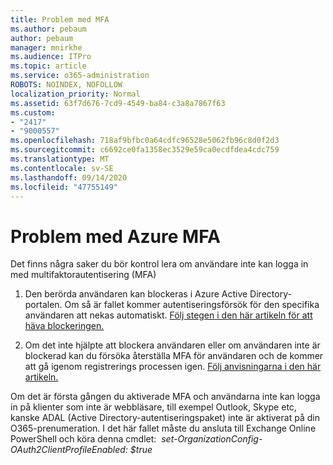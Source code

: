 ```yaml
---
title: Problem med MFA
ms.author: pebaum
author: pebaum
manager: mnirkhe
ms.audience: ITPro
ms.topic: article
ms.service: o365-administration
ROBOTS: NOINDEX, NOFOLLOW
localization_priority: Normal
ms.assetid: 63f7d676-7cd9-4549-ba84-c3a8a7867f63
ms.custom:
- "2417"
- "9000557"
ms.openlocfilehash: 718af9bfbc0a64cdfc96528e5062fb96c8d0f2d3
ms.sourcegitcommit: c6692ce0fa1358ec3529e59ca0ecdfdea4cdc759
ms.translationtype: MT
ms.contentlocale: sv-SE
ms.lasthandoff: 09/14/2020
ms.locfileid: "47755149"
---
```

# <a name="issues-with-azure-mfa"></a>Problem med Azure MFA
Det finns några saker du bör kontrol lera om användare inte kan logga in med multifaktorautentisering (MFA)

1. Den berörda användaren kan blockeras i Azure Active Directory-portalen. Om så är fallet kommer autentiseringsförsök för den specifika användaren att nekas automatiskt. [Följ stegen i den här artikeln för att häva blockeringen.](https://docs.microsoft.com/azure/active-directory/authentication/howto-mfa-mfasettings#block-and-unblock-users)

2. Om det inte hjälpte att blockera användaren eller om användaren inte är blockerad kan du försöka återställa MFA för användaren och de kommer att gå igenom registrerings processen igen. [Följ anvisningarna i den här artikeln.](https://docs.microsoft.com/azure/active-directory/authentication/howto-mfa-userdevicesettings#require-users-to-provide-contact-methods-again)

Om det är första gången du aktiverade MFA och användarna inte kan logga in på klienter som inte är webbläsare, till exempel Outlook, Skype etc, kanske ADAL (Active Directory-autentiseringspaket) inte är aktiverat på din O365-prenumeration. I det här fallet måste du ansluta till Exchange Online PowerShell och köra denna cmdlet:  *set-OrganizationConfig-OAuth2ClientProfileEnabled: $true*